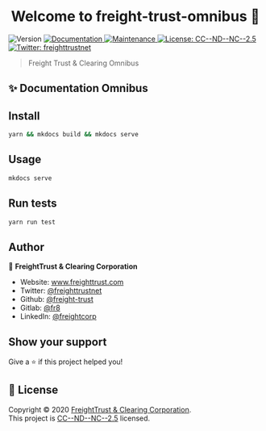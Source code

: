 <h1 align="center">Welcome to freight-trust-omnibus 👋</h1>
<p>
  <img alt="Version" src="https://img.shields.io/badge/version-5.0.0-blue.svg?cacheSeconds=2592000" />
  <a href="https://freight-trust.github.io/omnibus" target="_blank">
    <img alt="Documentation" src="https://img.shields.io/badge/documentation-yes-brightgreen.svg" />
  </a>
  <a href="https://github.com/freight-trust/omnibus/graphs/commit-activity" target="_blank">
    <img alt="Maintenance" src="https://img.shields.io/badge/Maintained%3F-yes-green.svg" />
  </a>
  <a href="https://github.com/freight-trust/legal" target="_blank">
    <img alt="License: CC--ND--NC--2.5" src="https://img.shields.io/github/license/sambacha/freight-trust-omnibus" />
  </a>
  <a href="https://twitter.com/freighttrustnet" target="_blank">
    <img alt="Twitter: freighttrustnet" src="https://img.shields.io/twitter/follow/freighttrustnet.svg?style=social" />
  </a>
</p>

> Freight Trust & Clearing Omnibus

## ✨ Documentation Omnibus 

## Install

```sh
yarn && mkdocs build && mkdocs serve
```

## Usage

```sh
mkdocs serve
```

## Run tests

```sh
yarn run test
```

## Author

👤 **FreightTrust & Clearing Corporation**

* Website: www.freighttrust.com
* Twitter: [@freighttrustnet](https://twitter.com/freighttrustnet)
* Github: [@freight-trust](https://github.com/freight-trust)
* Gitlab: [@fr8](https://gitlab.com/fr8)
* LinkedIn: [@freightcorp](https://linkedin.com/in/freightcorp)

## Show your support

Give a ⭐️ if this project helped you!

## 📝 License

Copyright © 2020 [FreightTrust & Clearing Corporation](https://github.com/sambacha).<br />
This project is [CC--ND--NC--2.5](https://github.com/freight-trust/legal) licensed.
